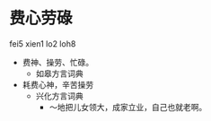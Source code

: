 



# 费心劳碌
fei5 xien1 lo2 loh8
+ 费神、操劳、忙碌。
  * 如皋方言词典
+ 耗费心神，辛苦操劳
  * 兴化方言词典
    - ～地把儿女领大，成家立业，自己也就老啊。
